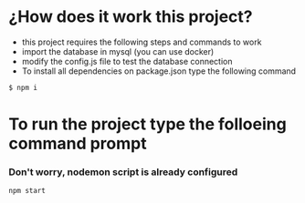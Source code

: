 
# ¿How does it work this project?
- this project requires the following steps and commands to work
- import the database in mysql (you can use docker)
- modify the config.js file to test the database connection
- To install all dependencies on package.json type the following command
```bash
$ npm i 
```
# To run the project type the folloeing command prompt
### Don't worry, nodemon script is already configured
```bash
npm start
```
